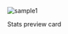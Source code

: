 ![sample1](https://github.com/imkarvendhan/imkarvendhan.github.io/assets/139115888/da8058c9-c119-4746-a737-e892aecf074f)

Stats preview card
